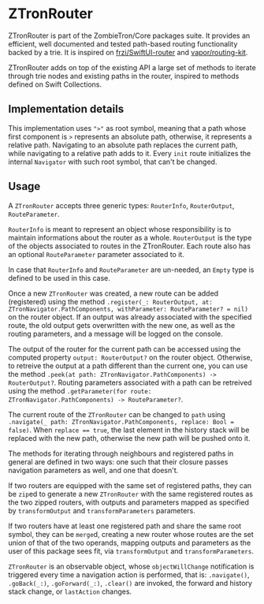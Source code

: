 # ZTronRouter 

ZTronRouter is part of the ZombieTron/Core packages suite. It provides an efficient, well documented and tested path-based routing functionality backed by a trie. It is inspired on [frzi/SwiftUI-router](https://github.com/frzi/swiftui-router) and [vapor/routing-kit](https://github.com/vapor/routing-kit).

ZTronRouter adds on top of the existing API a large set of methods to iterate through trie nodes and existing paths in the router, inspired to methods defined on Swift Collections. 

## Implementation details

This implementation uses `">"` as root symbol, meaning that a path whose first component is `>` represents an absolute path, otherwise, it represents a relative path. Navigating to an absolute path replaces the current path, while navigating to a relative path adds to it.
Every `init` route initializes the internal `Navigator` with such root symbol, that can't be changed.

## Usage

A `ZTronRouter` accepts three generic types: `RouterInfo`, `RouterOutput`, `RouteParameter`. 

`RouterInfo` is meant to represent an object whose responsibility is to maintain informations about the router as a whole. `RouterOutput` is the type of the objects associated to routes in the ZTronRouter. Each route also has an optional `RouteParameter` parameter associated to it. 

In case that `RouterInfo` and `RouteParameter` are un-needed, an `Empty` type is defined to be used in this case.


Once a new `ZTronRouter` was created, a new route can be added (registered) using the method `.register(_: RouterOutput, at: ZTronNavigator.PathComponents, withParameter: RouteParameter? = nil)` on the router object. If an output was already associated with the specified route, the old output gets overwritten with the new one, as well as the routing parameters, and a message will be logged on the console.

The output of the router for the current path can be accessed using the computed property `output: RouterOutput?` on the router object. Otherwise, to retreive the output at a path different than the current one, you can use the method `.peek(at path: ZTronNavigator.PathComponents) -> RouterOutput?`. Routing parameters associated with a path can be retreived using the method `.getParameter(for route: ZTronNavigator.PathComponents) -> RouteParameter?`.

The current route of the `ZTronRouter` can be changed to `path` using `.navigate(_ path: ZTronNavigator.PathComponents, replace: Bool = false)`. When `replace == true`, the last element in the history stack will be replaced with the new path, otherwise the new path will be pushed onto it. 

The methods for iterating through neighbours and registered paths in general are defined in two ways: one such that their closure passes navigation parameters as well, and one that doesn't. 

If two routers are equipped with the same set of registered paths, they can be `zip`ed to generate a new `ZTronRouter` with the same registered routes as the two zipped routers, with outputs and parameters mapped as specified by `transformOutput` and `transformParameters` parameters.

If two routers have at least one registered path and share the same root symbol, they can be `merge`d, creating a new router whose routes are the set union of that of the two operands, mapping outputs and parameters as the user of this package sees fit, via `transformOutput` and `transformParameters`.


`ZTronRouter` is an observable object, whose `objectWillChange` notification is triggered every time a navigation action is performed, that is: `.navigate()`, `.goBack(_:)`, `.goForward(_:)`, `.clear()` are invoked, the forward and history stack change, or `lastAction` changes. 

